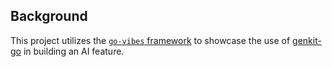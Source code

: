 ## Background

This project utilizes the [`go-vibes` framework](https://github.com/amoscookeh/go-vibes) to showcase the use of [genkit-go](https://github.com/firebase/genkit) in building an AI feature.
